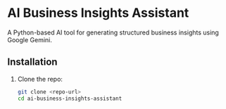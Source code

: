 # AI Business Insights Assistant

A Python-based AI tool for generating structured business insights using Google Gemini.

## Installation
1. Clone the repo:
   ```bash
   git clone <repo-url>
   cd ai-business-insights-assistant